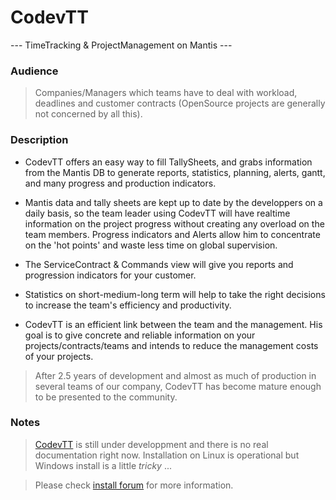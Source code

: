 
# CodevTT #
--- TimeTracking & ProjectManagement on Mantis ---

### Audience
> Companies/Managers which teams have to deal with workload, deadlines and customer contracts (OpenSource projects are generally not concerned by all this).

### Description
- CodevTT offers an easy way to fill TallySheets, and grabs information from the Mantis DB to generate reports, statistics, planning, alerts, gantt, and many progress and production indicators.

- Mantis data and tally sheets are kept up to date by the developpers on a daily basis, so the team leader using CodevTT will have realtime information on the project progress without creating any overload on the team members. Progress indicators and Alerts allow him to concentrate on the \'hot points\' and waste less time on global supervision.
- The ServiceContract & Commands view will give you reports and progression indicators for your customer.
- Statistics on short-medium-long term will help to take the right decisions to increase the team\'s efficiency and productivity.

- CodevTT is an efficient link between the team and the management. His goal is to give concrete and reliable information on your projects/contracts/teams and intends to reduce the management costs of your projects.

> After 2.5 years of development and almost as much of production in several teams of our company, CodevTT has become mature enough to be presented to the community.

### Notes
> [CodevTT](http://codevtt.org) is still under developpment and there is no real documentation right now. Installation on Linux is operational but Windows install is a little *tricky* ...

> Please check [install forum](http://codevtt.org/site/?forum=installation) for more information.